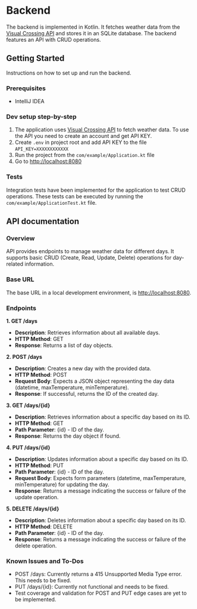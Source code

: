 # Backend

The backend is implemented in Kotlin. It fetches weather data from the [Visual Crossing API](https://www.visualcrossing.com/) and stores it in an SQLite database. The backend features an API with CRUD operations.

## Getting Started

Instructions on how to set up and run the backend.

### Prerequisites

- IntelliJ IDEA

### Dev setup step-by-step

1. The application uses [Visual Crossing API](https://www.visualcrossing.com/) to fetch weather data. To use the API you need to create an account and get API KEY. 
2. Create `.env` in project root and add API KEY to the file `API_KEY=XXXXXXXXXXXX`
3. Run the project from the `com/example/Application.kt` file
4. Go to [http://localhost:8080](http://localhost:8080)

### Tests

Integration tests have been implemented for the application to test CRUD operations. These tests can be executed by running the `com/example/ApplicationTest.kt` file.

## API documentation

### Overview
API provides endpoints to manage weather data for different days. It supports basic CRUD (Create, Read, Update, Delete) operations for day-related information.

### Base URL
The base URL in a local development environment, is [http://localhost:8080](http://localhost:8080).

### Endpoints

**1. GET /days**
- **Description**: Retrieves information about all available days.
- **HTTP Method**: GET
- **Response**: Returns a list of day objects.

**2. POST /days**
- **Description**: Creates a new day with the provided data.
- **HTTP Method**: POST
- **Request Body**: Expects a JSON object representing the day data (datetime, maxTemperature, minTemperature).
- **Response**: If successful, returns the ID of the created day.

**3. GET /days/{id}**
- **Description**: Retrieves information about a specific day based on its ID.
- **HTTP Method**: GET
- **Path Parameter**: {id} - ID of the day.
- **Response**: Returns the day object if found.

**4. PUT /days/{id}**
- **Description**: Updates information about a specific day based on its ID.
- **HTTP Method**: PUT
- **Path Parameter**: {id} - ID of the day.
- **Request Body**: Expects form parameters (datetime, maxTemperature, minTemperature) for updating the day.
- **Response**: Returns a message indicating the success or failure of the update operation.

**5. DELETE /days/{id}**
- **Description**: Deletes information about a specific day based on its ID.
- **HTTP Method**: DELETE
- **Path Parameter**: {id} - ID of the day.
- **Response**: Returns a message indicating the success or failure of the delete operation.

### Known Issues and To-Dos
- POST /days: Currently returns a 415 Unsupported Media Type error. This needs to be fixed.
- PUT /days/{id}: Currently not functional and needs to be fixed.
- Test coverage and validation for POST and PUT edge cases are yet to be implemented.

